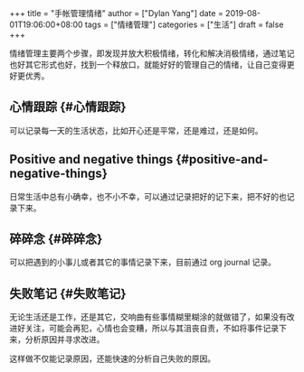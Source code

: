 +++
title = "手帐管理情绪"
author = ["Dylan Yang"]
date = 2019-08-01T19:06:00+08:00
tags = ["情绪管理"]
categories = ["生活"]
draft = false
+++

情绪管理主要两个步骤，即发现并放大积极情绪，转化和解决消极情绪，通过笔记也好其它形式也好，找到一个释放口，就能好好的管理自己的情绪，让自己变得更好更优秀。


## 心情跟踪 {#心情跟踪}

可以记录每一天的生活状态，比如开心还是平常，还是难过，还是如何。


## Positive and negative things {#positive-and-negative-things}

日常生活中总有小确幸，也不小不幸，可以通过记录把好的记下来，把不好的也记录下来。


## 碎碎念 {#碎碎念}

可以把遇到的小事儿或者其它的事情记录下来，目前通过 org journal 记录。


## 失败笔记 {#失败笔记}

无论生活还是工作，还是其它，交响曲有些事情糊里糊涂的就做错了，如果没有改进好关注，可能会再犯，心情也会变糟，所以与其沮丧自责，不如将事件记录下来，分析原因并寻求改进。

这样做不仅能记录原因，还能快速的分析自己失败的原因。
